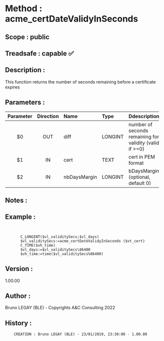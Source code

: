 ﻿# **Method :** acme_certDateValidyInSeconds
## **Scope :** public
## **Treadsafe :** capable ✅ 
## **Description :** 
This function returns the number of seconds remaining before a certificate expires
## **Parameters :** 
| Parameter | Direction | Name | Type | Ddescription | 
|:----:|:----:|:----|:----|:----| 
| $0 | OUT | diff | LONGINT | number of seconds remaining for validity (valid if >=0) | 
| $1 | IN | cert | TEXT | cert in PEM format | 
| $2 | IN | nbDaysMargin | LONGINT | bDaysMargin (optional, default 0) | 

## **Notes :** 

## **Example :** 
```

      
       C_LONGINT($vl_validitySecs;$vl_days)
       $vl_validitySecs:=acme_certDateValidyInSeconds ($vt_cert)
       C_TIME($vh_time)
       $vl_days:=$vl_validitySecs\86400
       $vh_time:=time($vl_validitySecs%86400)
```
## **Version :** 
1.00.00
## **Author :** 
Bruno LEGAY (BLE) - Copyrights A&C Consulting 2022
## **History :** 
 
        CREATION : Bruno LEGAY (BLE) - 23/01/2019, 23:30:00 - 1.00.00
